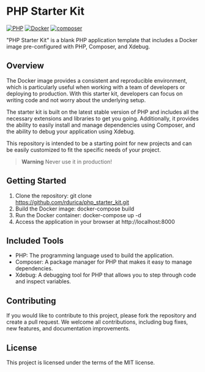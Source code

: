 # PHP Starter Kit
[![PHP](https://img.shields.io/badge/PHP-8.2-blue.svg)](http://php.net)
[![Docker](https://img.shields.io/badge/Docker-powered-blue.svg)](https://www.docker.com/)
[![composer](https://img.shields.io/badge/composer-latest-green.svg)](https://getcomposer.org/)

"PHP Starter Kit" is a blank PHP application template that includes a Docker image pre-configured with PHP, Composer, and Xdebug.
## Overview
The Docker image provides a consistent and reproducible environment, which is particularly useful when working with a team of developers or deploying to production. With this starter kit, developers can focus on writing code and not worry about the underlying setup.

The starter kit is built on the latest stable version of PHP and includes all the necessary extensions and libraries to get you going. Additionally, it provides the ability to easily install and manage dependencies using Composer, and the ability to debug your application using Xdebug.

This repository is intended to be a starting point for new projects and can be easily customized to fit the specific needs of your project.

> **Warning**
> Never use it in production!

## Getting Started
1. Clone the repository: git clone https://github.com/rdurica/php_starter_kit.git
2. Build the Docker image: docker-compose build
3. Run the Docker container: docker-compose up -d
4. Access the application in your browser at http://localhost:8000

## Included Tools
- PHP: The programming language used to build the application.
- Composer: A package manager for PHP that makes it easy to manage dependencies.
- Xdebug: A debugging tool for PHP that allows you to step through code and inspect variables.

## Contributing
If you would like to contribute to this project, please fork the repository and create a pull request. We welcome all contributions, including bug fixes, new features, and documentation improvements.

## License
This project is licensed under the terms of the MIT license.